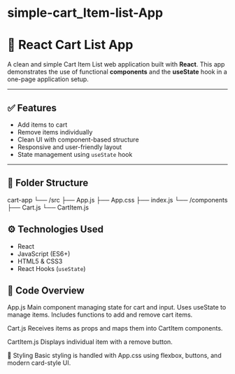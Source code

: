 # simple-cart_Item-list-App
# 🛒 React Cart List App

A clean and simple Cart Item List web application built with **React**. This app demonstrates the use of functional **components** and the **useState** hook in a one-page application setup.

---

## ✅ Features

- Add items to cart
- Remove items individually
- Clean UI with component-based structure
- Responsive and user-friendly layout
- State management using `useState` hook

---

## 📁 Folder Structure
cart-app
└── /src
├── App.js
├── App.css
├── index.js
└── /components
├── Cart.js
└── CartItem.js

## ⚙️ Technologies Used
- React
- JavaScript (ES6+)
- HTML5 & CSS3
- React Hooks (`useState`)

## 📄 Code Overview
App.js
Main component managing state for cart and input.
Uses useState to manage items.
Includes functions to add and remove cart items.

Cart.js
Receives items as props and maps them into CartItem components.

CartItem.js
Displays individual item with a remove button.

🎨 Styling
Basic styling is handled with App.css using flexbox, buttons, and modern card-style UI.
